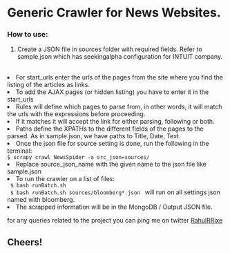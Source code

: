 Generic Crawler for News Websites.
================================

<h3> How to use: </h3>

1. Create a JSON file in sources folder with required fields.
Refer to sample.json which has seekingalpha configuration for INTUIT company.
<br/>
   <li>For start_urls enter the urls of the pages from the site where you find the listing of the articles as links.</li>
   <li>To add the AJAX pages (or hidden listing) you have to enter it in the start_urls </li>
   <li> Rules will define which pages to parse from, in other words, it will match the urls with the expressions before proceeding. </li>
  <li> If it matches it will accept the link for either parsing, following or both. </li>
  <li> Paths define the XPATHs to the different fields of the pages to the parsed. As in sample.json, we have paths to Title, Date, Text. </li>
  <li> Once the json file for source setting is done, run the following in the terminal: </li>
   <code>$ scrapy crawl NewsSpider -a src_json=sources/<source_json_name> </code>

  <li> Replace source_json_name with the given name to the json file like sample.json </li>
  <li> To run the crawler on a list of files: </li>
   <code> $ bash runBatch.sh <list of files> </code> <br/>
   <code> $ bash runBatch.sh sources/bloomberg*.json </code> will run on all settings json named with bloomberg.

<li> The scrapped information will be in the MongoDB / Output JSON file. </li>

for any queries related to the project you can ping me on twitter <a href="https://twitter.com/RahulRRixe"> RahulRRixe </a>
<h2> Cheers! </h2>

